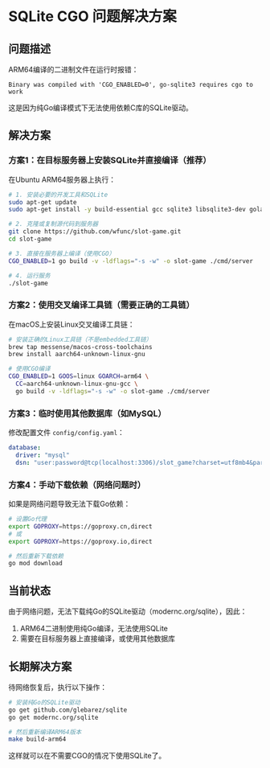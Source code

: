 # SQLite CGO 问题解决方案

## 问题描述
ARM64编译的二进制文件在运行时报错：
```
Binary was compiled with 'CGO_ENABLED=0', go-sqlite3 requires cgo to work
```

这是因为纯Go编译模式下无法使用依赖C库的SQLite驱动。

## 解决方案

### 方案1：在目标服务器上安装SQLite并直接编译（推荐）

在Ubuntu ARM64服务器上执行：

```bash
# 1. 安装必要的开发工具和SQLite
sudo apt-get update
sudo apt-get install -y build-essential gcc sqlite3 libsqlite3-dev golang

# 2. 克隆或复制源代码到服务器
git clone https://github.com/wfunc/slot-game.git
cd slot-game

# 3. 直接在服务器上编译（使用CGO）
CGO_ENABLED=1 go build -v -ldflags="-s -w" -o slot-game ./cmd/server

# 4. 运行服务
./slot-game
```

### 方案2：使用交叉编译工具链（需要正确的工具链）

在macOS上安装Linux交叉编译工具链：

```bash
# 安装正确的Linux工具链（不是embedded工具链）
brew tap messense/macos-cross-toolchains
brew install aarch64-unknown-linux-gnu

# 使用CGO编译
CGO_ENABLED=1 GOOS=linux GOARCH=arm64 \
  CC=aarch64-unknown-linux-gnu-gcc \
  go build -v -ldflags="-s -w" -o slot-game ./cmd/server
```

### 方案3：临时使用其他数据库（如MySQL）

修改配置文件 `config/config.yaml`：

```yaml
database:
  driver: "mysql"
  dsn: "user:password@tcp(localhost:3306)/slot_game?charset=utf8mb4&parseTime=True&loc=Local"
```

### 方案4：手动下载依赖（网络问题时）

如果是网络问题导致无法下载Go依赖：

```bash
# 设置Go代理
export GOPROXY=https://goproxy.cn,direct
# 或
export GOPROXY=https://goproxy.io,direct

# 然后重新下载依赖
go mod download
```

## 当前状态

由于网络问题，无法下载纯Go的SQLite驱动（modernc.org/sqlite），因此：
1. ARM64二进制使用纯Go编译，无法使用SQLite
2. 需要在目标服务器上直接编译，或使用其他数据库

## 长期解决方案

待网络恢复后，执行以下操作：

```bash
# 安装纯Go的SQLite驱动
go get github.com/glebarez/sqlite
go get modernc.org/sqlite

# 然后重新编译ARM64版本
make build-arm64
```

这样就可以在不需要CGO的情况下使用SQLite了。